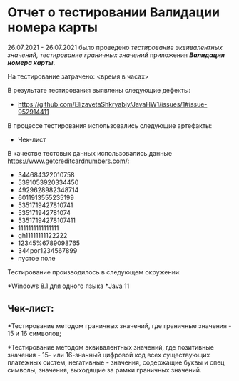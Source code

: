 # Отчет о тестировании Валидации номера карты

26.07.2021 - 26.07.2021 было проведено *тестирование эквивалентных значений, тестирование граничных значений* приложения ***Валидация номера карты***.

На тестирование затрачено: <время в часах>

В результате тестирования выявлены следующие дефекты:

* https://github.com/ElizavetaShkryabiy/JavaHW1/issues/1#issue-952914411

В процессе тестирования использовались следующие артефакты:

* Чек-лист

В качестве тестовых данных использовались данные https://www.getcreditcardnumbers.com/:

* 344684322010758
* 5391053920334450
* 4929628982348714
* 6011913555235199
* 5351719427810741
* 535171942781074
* 53517194278107411
* 1111111111111111
* gh11111111122222
* 12345%6789098765
* 344рог1234567899
* пустое поле

Тестирование производилось в следующем окружении:

*Windows 8.1 для одного языка
*Java 11




## Чек-лист:
*Тестирование методом граничных значений, где граничные значения - 15 и 16 символов;

*Тестирование методом эквивалентных значений, где позитивные значения - 15- или 16-значный цифровой код всех существующих платежных систем,
негативные - значения, содержащие буквы и спец символы, значения, выходящие за рамки граничных значений.